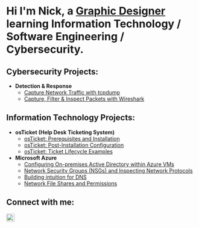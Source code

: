 <h1>Hi I'm Nick, a <a href="https://nickgrassia.myportfolio.com">Graphic Designer </a>learning Information Technology / Software Engineering / Cybersecurity.</h1>

<h2>Cybersecurity Projects:</h2>

- <b>Detection & Response</b>
  - [Capture Network Traffic with tcpdump](https://github.com/ngrass3/tcpdump-traffic)
  - [Capture, Filter & Inspect Packets with Wireshark](https://github.com/ngrass3/wireshark-traffic)

<h2>Information Technology Projects:</h2>

- <b>osTicket (Help Desk Ticketing System)</b>
  - [osTicket: Prerequisites and Installation](https://github.com/ngrass3/osticket-prereqs)
  - [osTicket: Post-Installation Configuration](https://github.com/ngrass3/post-installation-configuration)
  - [osTicket: Ticket Lifecycle Examples](https://github.com/ngrass3/ticket-lifecycle)
- <b>Microsoft Azure</b>
  - [Configuring On-premises Active Directory within Azure VMs](https://github.com/ngrass3/configure-ad)
  - [Network Security Groups (NSGs) and Inspecting Network Protocols](https://github.com/ngrass3/azure-network-protocols)
  - [Building intuition for DNS](https://github.com/ngrass3/building-Intuition-for-DNS)
  - [Network File Shares and Permissions](https://github.com/ngrass3/network-file-shares-and-permissions)

<h2>Connect with me:</h2>

[<img align="left" alt="Nick | LinkedIn" width="22px" src="https://cdn.jsdelivr.net/npm/simple-icons@v3/icons/linkedin.svg" />][linkedin]

[linkedin]: https://linkedin.com/in/Nickgrassia
